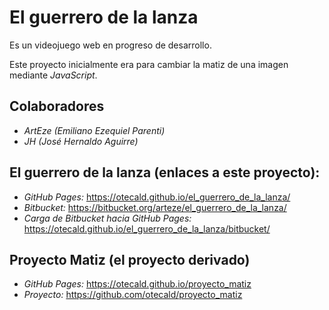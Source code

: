 # El guerrero de la lanza

Es un videojuego web en progreso de desarrollo.

Este proyecto inicialmente era para cambiar la matiz de una imagen mediante _JavaScript_.

## Colaboradores

 - _ArtEze (Emiliano Ezequiel Parenti)_ 
 - _JH (José Hernaldo Aguirre)_

## El guerrero de la lanza (enlaces a este proyecto):

 - _GitHub Pages:_ https://otecald.github.io/el_guerrero_de_la_lanza/
 - _Bitbucket:_ https://bitbucket.org/arteze/el_guerrero_de_la_lanza/
 - _Carga de Bitbucket hacia GitHub Pages:_ https://otecald.github.io/el_guerrero_de_la_lanza/bitbucket/

## Proyecto Matiz (el proyecto derivado)

 - _GitHub Pages:_ https://otecald.github.io/proyecto_matiz
 - _Proyecto:_ https://github.com/otecald/proyecto_matiz

